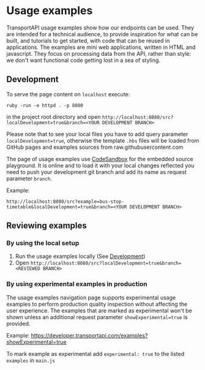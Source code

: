 # Usage examples

TransportAPI usage examples show how our endpoints can be used.
They are intended for a technical audience, to provide inspiration for
what can be built, and tutorials to get started, with code that can be
reused in applications.
The examples are mini web applications, written in HTML and javascript.
They focus on processing data from the API, rather than style:
we don't want functional code getting lost in a sea of styling.

## Development

To serve the page content on `localhost` execute:
```shell
ruby -run -e httpd . -p 8080
```
in the project root directory and open
`http://localhost:8080/src?localDevelopment=true&branch=<YOUR DEVELOPMENT BRANCH>`

Please note that to see your local files you have to add query parameter
`localDevelopment=true`, otherwise the template `.hbs` files will be loaded
from GitHub pages and examples sources from raw.githubusercontent.com

The page of usage examples use [CodeSandbox](https://codesandbox.io/)
for the embedded source playground.
It is online and to load it with your local changes reflected you need to
push your development git branch and add its name as request parameter `branch`.

Example:

`http://localhost:8080/src?example=bus-stop-timetable&localDevelopment=true&branch=<YOUR DEVELOPMENT BRANCH>`

## Reviewing examples
### By using the local setup

1. Run the usage examples locally (See [Development](#development))
2. Open `http://localhost:8080/src?localDevelopment=true&branch=<REVIEWED BRANCH>`

### By using experimental examples in production

The usage examples navigation page supports experimental usage examples
to perform production quality inspection without affecting the user experience.
The examples that are marked as experimental won't be shown unless an
additional request parameter `showExperimental=true` is provided.

Example:
https://developer.transportapi.com/examples?showExperimental=true

To mark example as experimental add `experimental: true` to the listed
`examples` in `main.js`

